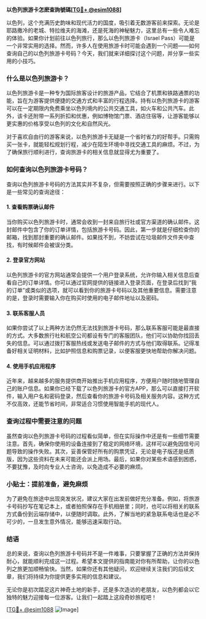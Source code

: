 **以色列旅游卡怎麽查詢號碼[[TG💪+ @esim1088](https://t.me/s/esim1088)]**

以色列，这个充满历史韵味和现代活力的国度，吸引着无数游客前来探索。无论是耶路撒冷的老城、特拉维夫的海滩，还是死海的神秘魅力，这里总有一些令人难忘的体验。如果你计划前往以色列旅行，那么以色列旅游卡（Israel Pass）可能是一个非常实用的选择。然而，许多人在使用旅游卡时可能会遇到一个问题——如何查询自己的以色列旅游卡号码？今天，我们就来详细探讨这个问题，并分享一些实用的小技巧。

### 什么是以色列旅游卡？

以色列旅游卡是一种专为国际旅客设计的旅游产品，它结合了机票和铁路通票的功能，旨在为游客提供便捷的交通方式和丰富的行程选择。持有以色列旅游卡的游客可以在一定期限内免费乘坐以色列境内的公共交通工具，如火车和公共汽车。此外，该卡还附带一系列折扣和优惠，例如博物馆门票、酒店住宿等，让游客能够以更实惠的价格享受以色列的文化和自然风光。

对于喜欢自由行的游客来说，以色列旅游卡无疑是一个省时省力的好帮手。只需购买一张卡，就能轻松规划行程，减少在陌生环境中寻找交通工具的麻烦。不过，为了确保旅行顺利进行，查询旅游卡的相关信息就显得尤为重要了。

### 如何查询以色列旅游卡号码？

查询以色列旅游卡号码的方法其实并不复杂，但需要按照正确的步骤来进行。以下是一些常见的查询途径：

#### 1. 查看购票确认邮件

当你购买以色列旅游卡时，通常会收到一封来自旅行社或官方渠道的确认邮件。这封邮件中包含了你的订单详情，包括旅游卡号码。因此，第一步就是仔细检查你的邮箱，找到那封重要的确认邮件。如果找不到，不妨尝试在垃圾邮件文件夹中查找，有时候邮件会被误分类。

#### 2. 登录官方网站

以色列旅游卡的官方网站通常会提供一个用户登录系统，允许你输入相关信息后查看自己的订单详情。你可以通过官网提供的链接进入登录页面，在登录后找到“我的订单”或类似的选项，就可以看到你的旅游卡号码以及其他重要信息。需要注意的是，登录时需要输入你在购买时使用的电子邮件地址以及密码。

#### 3. 联系客服人员

如果你尝试了以上两种方法仍然无法找到旅游卡号码，那么联系客服可能是最直接的方式。大多数旅行社和航空公司都设有专门的客服团队，他们可以协助你找回丢失的信息。可以通过拨打客服热线或发送电子邮件的方式与他们取得联系。记得准备好相关证明材料，比如护照信息和购票记录，以便客服更快地帮助你解决问题。

#### 4. 使用手机应用程序

近年来，越来越多的服务提供商开始推出手机应用程序，方便用户随时随地管理自己的账户信息。如果你已经下载了以色列旅游卡的官方APP，那么可以直接打开软件，输入用户名和密码登录，然后查看你的旅游卡号码及相关服务内容。这种方式不仅高效，还能节省时间，非常适合习惯使用智能手机的现代人。

### 查询过程中需要注意的问题

虽然查询以色列旅游卡号码的过程看似简单，但在实际操作中还是有一些细节需要注意。首先，确保你使用的设备连接到了稳定的网络环境，这样可以避免因信号问题导致的操作失败。其次，妥善保管好所有的购票凭证，无论是电子版还是纸质版，因为这些资料在未来可能还会派上用场。最后，如果你对某些术语感到困惑，不要犹豫，及时向专业人士咨询，以免造成不必要的麻烦。

### 小贴士：提前准备，避免麻烦

为了避免在旅途中出现突发状况，建议大家在出发前做好充分准备。例如，将旅游卡号码抄写在笔记本上，或者拍照保存在手机相册里；同时，也可以将相关的联系方式备份到云端存储中，以便随时调取。此外，了解当地的紧急联系电话也是必不可少的，一旦发生意外情况，能够迅速采取行动。

### 结语

总的来说，查询以色列旅游卡号码并不是一件难事，只要掌握了正确的方法并保持耐心，就能顺利完成这一过程。希望本文提供的指南能对你有所帮助，让你的以色列之旅更加顺畅愉快。当然，如果你还有其他疑问，欢迎继续关注我们的后续文章，我们将持续为你提供更多实用的信息和建议。

无论你是初次踏足这片神奇土地的新手，还是多次造访的老朋友，以色列都会以它独特的魅力迎接每一位游客。让我们一起踏上这段奇妙旅程吧！

[[TG💪+ @esim1088](https://t.me/s/esim1088) ![Image](https://i.postimg.cc/4NQfJmqS/Snipaste-2025-05-13-00-14-12.png)]